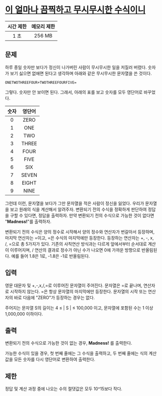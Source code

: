 # [이 얼마나 끔찍하고 무시무시한 수식이니](https://www.acmicpc.net/problem/23629)

| 시간 제한 | 메모리 제한 |
| :-------: | :---------: |
| 1 초      | 256 MB      |

## 문제

하루 종일 숫자만 보다가 정신이 나가버린 사람이 무시무시한 일을 저질러 버렸다. 숫자가 보기 싫으면 없애면 된다고 생각하며 아래와 같은 무시무시한 문자열을 쓴 것이다.

`ONETWOTHREEFOUR+TWOTHREEFOURFIVE=`

그렇다. 숫자만 안 보이면 된다. 그래서, 아래의 표를 보고 숫자를 모두 영단어로 바꾸었다.

| 숫자 | 영단어 |
| :--: | :----: |
| 0    | ZERO   |
| 1    | ONE    |
| 2    | TWO    |
| 3    | THREE  |
| 4    | FOUR   |
| 5    | FIVE   |
| 6    | SIX    |
| 7    | SEVEN  |
| 8    | EIGHT  |
| 9    | NINE   |

그런데 이런, 문자열을 보다가 그만 문자열을 적은 사람이 정신을 잃었다. 우리가 문자열을 보고 원래의 식을 계산해서 알려주자. 변환되기 전의 수식을 정확하게 판단하여 정답을 구할 수 있다면, 정답을 출력하자. 만약 변환되기 전의 수식으로 가능한 것이 없다면 "**Madness!**"를 출력하자.

변환되기 전의 수식은 양의 정수로 시작해서 양의 정수와 연산자가 번갈아서 등장하며, 마지막 연산자는 =이고, =은 수식의 마지막에만 등장한다. 등장하는 연산자는 +, -, x, /, =으로 총 5가지가 있다. 기존의 사칙연산 방식과는 다르게 앞에서부터 순서대로 계산이 이루어지며, / 연산의 결과로 정수가 아닌 수가 나오면 0에 가까운 방향으로 반올림된다. 예를 들어 1.8은 1로, -1.8은 -1로 반올림된다.


## 입력

영문 대문자 및 +,-,x,/,=로 이루어진 문자열이 주어진다. 문자열은 =로 끝나며, 연산자로 시작하지 않는다. =은 항상 문자열의 마지막에만 등장한다. 문자열의 시작 또는 연산자의 바로 다음에 "ZERO"가 등장하는 경우는 없다.

주어지는 문자열 S의 길이는 4 ≤ | S | ≤ 100,000 이고, 문자열에 포함된 수는 1 이상 1,000,000 이하이다.


## 출력

변환되기 전의 수식으로 가능한 것이 없는 경우, **Madness!** 를 출력한다.

가능한 수식이 있을 경우, 첫 번째 줄에는 그 수식을 출력하고, 두 번째 줄에는 식의 계산값을 모든 숫자를 다시 영단어로 변환하여 출력한다.


## 제한

정답 및 계산 과정 중에 나오는 수의 절댓값은 모두 10^15보다 작다.


